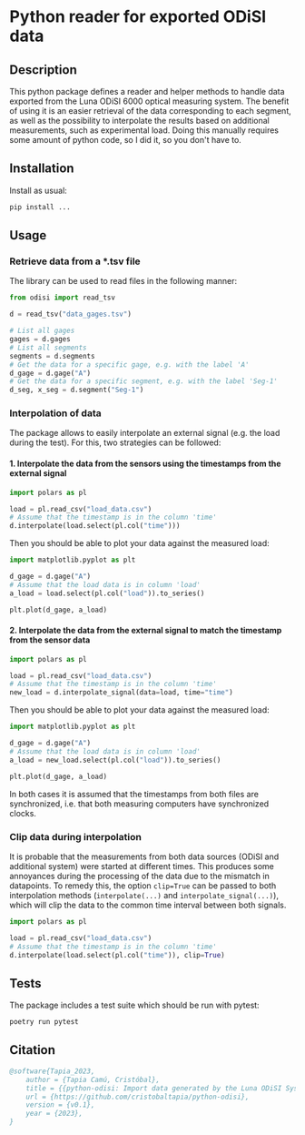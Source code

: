 # Python reader for exported ODiSI data

## Description

This python package defines a reader and helper methods to handle data exported from the Luna ODiSI 6000 optical measuring system.
The benefit of using it is an easier retrieval of the data corresponding to each segment, as well as the possibility to interpolate the results based on additional measurements, such as experimental load.
Doing this manually requires some amount of python code, so I did it, so you don't have to.

## Installation

Install as usual:

```bash
pip install ...
```

## Usage

### Retrieve data from a \*.tsv file

The library can be used to read files in the following manner:

```python
from odisi import read_tsv

d = read_tsv("data_gages.tsv")

# List all gages
gages = d.gages
# List all segments
segments = d.segments
# Get the data for a specific gage, e.g. with the label 'A'
d_gage = d.gage("A")
# Get the data for a specific segment, e.g. with the label 'Seg-1'
d_seg, x_seg = d.segment("Seg-1")
```

### Interpolation of data

The package allows to easily interpolate an external signal (e.g. the load during the test).
For this, two strategies can be followed:

#### 1. Interpolate the data from the sensors using the timestamps from the external signal

```python
import polars as pl

load = pl.read_csv("load_data.csv")
# Assume that the timestamp is in the column 'time'
d.interpolate(load.select(pl.col("time")))
```

Then you should be able to plot your data against the measured load:

```python
import matplotlib.pyplot as plt

d_gage = d.gage("A")
# Assume that the load data is in column 'load'
a_load = load.select(pl.col("load")).to_series()

plt.plot(d_gage, a_load)
```

#### 2. Interpolate the data from the external signal to match the timestamp from the sensor data

```python
import polars as pl

load = pl.read_csv("load_data.csv")
# Assume that the timestamp is in the column 'time'
new_load = d.interpolate_signal(data=load, time="time")
```

Then you should be able to plot your data against the measured load:

```python
import matplotlib.pyplot as plt

d_gage = d.gage("A")
# Assume that the load data is in column 'load'
a_load = new_load.select(pl.col("load")).to_series()

plt.plot(d_gage, a_load)
```

In both cases it is assumed that the timestamps from both files are synchronized, i.e. that both measuring computers have synchronized clocks.

### Clip data during interpolation

It is probable that the measurements from both data sources (ODiSI and additional system) were started at different times.
This produces some annoyances during the processing of the data due to the mismatch in datapoints.
To remedy this, the option `clip=True` can be passed to both interpolation methods (`interpolate(...)` and `interpolate_signal(...)`), which will clip the data to the common time interval between both signals.

```python
import polars as pl

load = pl.read_csv("load_data.csv")
# Assume that the timestamp is in the column 'time'
d.interpolate(load.select(pl.col("time")), clip=True)
```

## Tests

The package includes a test suite which should be run with pytest:

```bash
poetry run pytest
```

## Citation

```bib
@software{Tapia_2023,
    author = {Tapia Camú, Cristóbal},
    title = {{python-odisi: Import data generated by the Luna ODiSI System}},
    url = {https://github.com/cristobaltapia/python-odisi},
    version = {v0.1},
    year = {2023},
}
```
